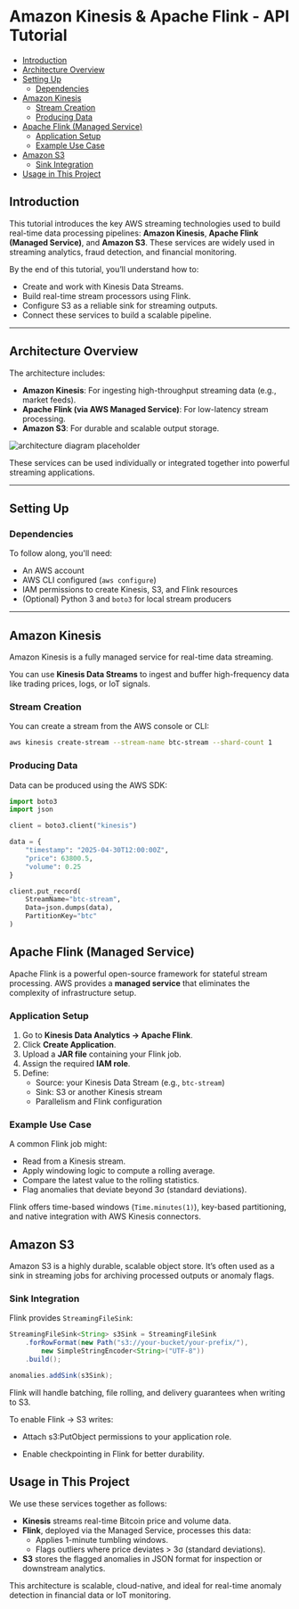 # Amazon Kinesis & Apache Flink - API Tutorial

<!-- toc -->

- [Introduction](#introduction)
- [Architecture Overview](#architecture-overview)
- [Setting Up](#setting-up)
  * [Dependencies](#dependencies)
- [Amazon Kinesis](#amazon-kinesis)
  * [Stream Creation](#stream-creation)
  * [Producing Data](#producing-data)
- [Apache Flink (Managed Service)](#apache-flink-managed-service)
  * [Application Setup](#application-setup)
  * [Example Use Case](#example-use-case)
- [Amazon S3](#amazon-s3)
  * [Sink Integration](#sink-integration)
- [Usage in This Project](#usage-in-this-project)

<!-- tocstop -->

## Introduction

This tutorial introduces the key AWS streaming technologies used to build real-time data processing pipelines: **Amazon Kinesis**, **Apache Flink (Managed Service)**, and **Amazon S3**. These services are widely used in streaming analytics, fraud detection, and financial monitoring.

By the end of this tutorial, you’ll understand how to:

- Create and work with Kinesis Data Streams.
- Build real-time stream processors using Flink.
- Configure S3 as a reliable sink for streaming outputs.
- Connect these services to build a scalable pipeline.

---

## Architecture Overview

The architecture includes:

- **Amazon Kinesis**: For ingesting high-throughput streaming data (e.g., market feeds).
- **Apache Flink (via AWS Managed Service)**: For low-latency stream processing.
- **Amazon S3**: For durable and scalable output storage.

![architecture diagram placeholder](figures/kinesis-flink-s3.png)

These services can be used individually or integrated together into powerful streaming applications.

---

## Setting Up

### Dependencies

To follow along, you'll need:

- An AWS account
- AWS CLI configured (`aws configure`)
- IAM permissions to create Kinesis, S3, and Flink resources
- (Optional) Python 3 and `boto3` for local stream producers

---

## Amazon Kinesis

Amazon Kinesis is a fully managed service for real-time data streaming.

You can use **Kinesis Data Streams** to ingest and buffer high-frequency data like trading prices, logs, or IoT signals.

### Stream Creation

You can create a stream from the AWS console or CLI:

```bash
aws kinesis create-stream --stream-name btc-stream --shard-count 1
```
### Producing Data

Data can be produced using the AWS SDK:

```python
import boto3
import json

client = boto3.client("kinesis")

data = {
    "timestamp": "2025-04-30T12:00:00Z",
    "price": 63800.5,
    "volume": 0.25
}

client.put_record(
    StreamName="btc-stream",
    Data=json.dumps(data),
    PartitionKey="btc"
)
```

## Apache Flink (Managed Service)

Apache Flink is a powerful open-source framework for stateful stream processing. AWS provides a **managed service** that eliminates the complexity of infrastructure setup.

### Application Setup

1. Go to **Kinesis Data Analytics → Apache Flink**.
2. Click **Create Application**.
3. Upload a **JAR file** containing your Flink job.
4. Assign the required **IAM role**.
5. Define:
   - Source: your Kinesis Data Stream (e.g., `btc-stream`)
   - Sink: S3 or another Kinesis stream
   - Parallelism and Flink configuration

### Example Use Case

A common Flink job might:
- Read from a Kinesis stream.
- Apply windowing logic to compute a rolling average.
- Compare the latest value to the rolling statistics.
- Flag anomalies that deviate beyond 3σ (standard deviations).

Flink offers time-based windows (`Time.minutes(1)`), key-based partitioning, and native integration with AWS Kinesis connectors.


## Amazon S3

Amazon S3 is a highly durable, scalable object store. It’s often used as a sink in streaming jobs for archiving processed outputs or anomaly flags.

### Sink Integration

Flink provides `StreamingFileSink`:

```java
StreamingFileSink<String> s3Sink = StreamingFileSink
    .forRowFormat(new Path("s3://your-bucket/your-prefix/"),
        new SimpleStringEncoder<String>("UTF-8"))
    .build();

anomalies.addSink(s3Sink);
```

Flink will handle batching, file rolling, and delivery guarantees when writing to S3.

To enable Flink → S3 writes:

- Attach s3:PutObject permissions to your application role.

- Enable checkpointing in Flink for better durability.

## Usage in This Project

We use these services together as follows:

- **Kinesis** streams real-time Bitcoin price and volume data.
- **Flink**, deployed via the Managed Service, processes this data:
  - Applies 1-minute tumbling windows.
  - Flags outliers where price deviates > 3σ (standard deviations).
- **S3** stores the flagged anomalies in JSON format for inspection or downstream analytics.

This architecture is scalable, cloud-native, and ideal for real-time anomaly detection in financial data or IoT monitoring.
